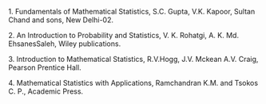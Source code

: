 <p>1. Fundamentals of Mathematical Statistics, S.C. Gupta,  V.K. Kapoor, Sultan Chand and sons, New Delhi-02.</p>

<p>2. An Introduction to Probability and Statistics, V. K. Rohatgi, A. K. Md.  EhsanesSaleh, Wiley publications.</p>

<p>3. Introduction to Mathematical Statistics, R.V.Hogg, J.V. Mckean A.V. Craig, Pearson Prentice Hall.</p>

<p>4. Mathematical Statistics with Applications, Ramchandran K.M. and Tsokos C. P., Academic Press.</p>

